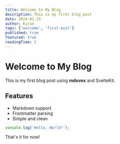 ```yaml
---
title: Welcome to My Blog
description: This is my first blog post
date: 2024-01-15
author: Kiran
tags: ['welcome', 'first-post']
published: true
featured: true
readingTime: 2
---
```


# Welcome to My Blog

This is my first blog post using **mdsvex** and SvelteKit.

## Features

- Markdown support
- Frontmatter parsing
- Simple and clean

```javascript
console.log('Hello, World!');
```

That's it for now!
